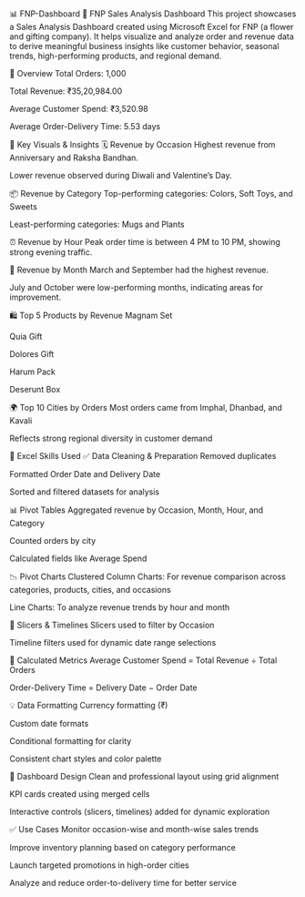📊 FNP-Dashboard
🎯 FNP Sales Analysis Dashboard
This project showcases a Sales Analysis Dashboard created using Microsoft Excel for FNP (a flower and gifting company). It helps visualize and analyze order and revenue data to derive meaningful business insights like customer behavior, seasonal trends, high-performing products, and regional demand.

📌 Overview
Total Orders: 1,000

Total Revenue: ₹35,20,984.00

Average Customer Spend: ₹3,520.98

Average Order-Delivery Time: 5.53 days

🧩 Key Visuals & Insights
🗓️ Revenue by Occasion
Highest revenue from Anniversary and Raksha Bandhan.

Lower revenue observed during Diwali and Valentine’s Day.

📦 Revenue by Category
Top-performing categories: Colors, Soft Toys, and Sweets

Least-performing categories: Mugs and Plants

⏰ Revenue by Hour
Peak order time is between 4 PM to 10 PM, showing strong evening traffic.

📅 Revenue by Month
March and September had the highest revenue.

July and October were low-performing months, indicating areas for improvement.

🛍️ Top 5 Products by Revenue
Magnam Set

Quia Gift

Dolores Gift

Harum Pack

Deserunt Box

🌍 Top 10 Cities by Orders
Most orders came from Imphal, Dhanbad, and Kavali

Reflects strong regional diversity in customer demand

🧠 Excel Skills Used
✅ Data Cleaning & Preparation
Removed duplicates

Formatted Order Date and Delivery Date

Sorted and filtered datasets for analysis

📊 Pivot Tables
Aggregated revenue by Occasion, Month, Hour, and Category

Counted orders by city

Calculated fields like Average Spend

📉 Pivot Charts
Clustered Column Charts: For revenue comparison across categories, products, cities, and occasions

Line Charts: To analyze revenue trends by hour and month

🎯 Slicers & Timelines
Slicers used to filter by Occasion

Timeline filters used for dynamic date range selections

📐 Calculated Metrics
Average Customer Spend = Total Revenue ÷ Total Orders

Order-Delivery Time = Delivery Date − Order Date

💡 Data Formatting
Currency formatting (₹)

Custom date formats

Conditional formatting for clarity

Consistent chart styles and color palette

📌 Dashboard Design
Clean and professional layout using grid alignment

KPI cards created using merged cells

Interactive controls (slicers, timelines) added for dynamic exploration

✅ Use Cases
Monitor occasion-wise and month-wise sales trends

Improve inventory planning based on category performance

Launch targeted promotions in high-order cities

Analyze and reduce order-to-delivery time for better service
